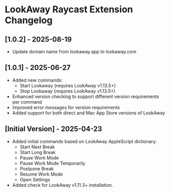 # LookAway Raycast Extension Changelog

## [1.0.2] - 2025-08-19

- Update domain name from lookaway.app to lookaway.com

## [1.0.1] - 2025-06-27

- Added new commands:
  - Start Lookaway (requires LookAway v1.13.5+)
  - Stop Lookaway (requires LookAway v1.13.5+)
- Enhanced version checking to support different version requirements per command
- Improved error messages for version requirements
- Added support for both direct and Mac App Store versions of LookAway

## [Initial Version] - 2025-04-23

- Added initial commands based on LookAway AppleScript dictionary:
  - Start Next Break
  - Start Long Break
  - Pause Work Mode
  - Pause Work Mode Temporarily
  - Postpone Break
  - Resume Work Mode
  - Open Settings
- Added check for LookAway v1.11.3+ installation.
